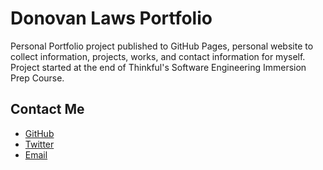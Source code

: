# Donovan Laws Portfolio
Personal Portfolio project published to GitHub Pages, personal website to collect information, projects, works, and contact information for myself. Project started at the end of Thinkful's Software Engineering Immersion Prep Course.

## Contact Me
 * [GitHub](https://github.com/donovanlaws)
 * [Twitter](https://twitter.com/donovan_laws)
 * [Email](mailto:donovanlaws@gmail.com)
